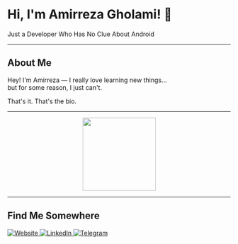 <h1>Hi, I'm Amirreza Gholami! 👋</h1>  

Just a Developer Who Has No Clue About Android  

---

## About Me  

Hey! I'm Amirreza — I really love learning new things...  
but for some reason, I just can't.  

That's it. That's the bio.

---

<p align="center">
  <img src="https://github-readme-stats.vercel.app/api/top-langs/?username=Amirroid&layout=compact&theme=github_dark_dimmed" height="165" />
</p>

---

## Find Me Somewhere  

<a href="https://www.amirroid.ir">
  <img src="https://img.shields.io/badge/Website-FF5733?style=for-the-badge&logo=google-chrome&logoColor=white" alt="Website" />
</a>  
<a href="https://www.linkedin.com/in/amirrezagholami/">
  <img src="https://img.shields.io/badge/LinkedIn-0A66C2?style=for-the-badge&logo=linkedin&logoColor=white" alt="LinkedIn" />
</a>  
<a href="https://t.me/theamirrezagh">
  <img src="https://img.shields.io/badge/Telegram-26A5E4?style=for-the-badge&logo=telegram&logoColor=white" alt="Telegram" />
</a>  
